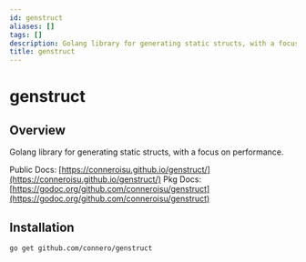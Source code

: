 ```yaml
---
id: genstruct
aliases: []
tags: []
description: Golang library for generating static structs, with a focus on performance.
title: genstruct
---
```

# genstruct

## Overview

Golang library for generating static structs, with a focus on performance.

Public Docs: [https://conneroisu.github.io/genstruct/](https://conneroisu.github.io/genstruct/)
Pkg Docs: [https://godoc.org/github.com/conneroisu/genstruct](https://godoc.org/github.com/conneroisu/genstruct)

## Installation

```bash
go get github.com/connero/genstruct
```

